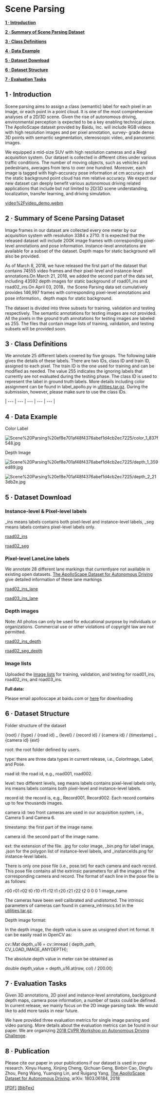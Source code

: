# Scene Parsing

[**1 · Introduction**](Scene%20Parsing%20ef8e701af48f4376abef1d4cb2ec7225.md) 

[**2 · Summary of Scene Parsing Dataset**](Scene%20Parsing%20ef8e701af48f4376abef1d4cb2ec7225.md) 

[**3 · Class Definitions**](Scene%20Parsing%20ef8e701af48f4376abef1d4cb2ec7225.md) 

[**4 · Data Example**](Scene%20Parsing%20ef8e701af48f4376abef1d4cb2ec7225.md) 

[**5 · Dataset Download**](Scene%20Parsing%20ef8e701af48f4376abef1d4cb2ec7225.md) 

[**6 · Dataset Structure**](Scene%20Parsing%20ef8e701af48f4376abef1d4cb2ec7225.md) 

[**7 · Evaluation Tasks**](Scene%20Parsing%20ef8e701af48f4376abef1d4cb2ec7225.md) 

## **1 · Introduction**

Scene parsing aims to assign a class (semantic) label for each pixel in an image, or each point in a point cloud. It is one of the most comprehensive analyses of a 2D/3D scene. Given the rise of autonomous driving, environmental perception is expected to be a key enabling technical piece. The ApolloScape dataset provided by Baidu, Inc. will include RGB videos with high resolution images and per pixel annotation, survey- grade dense 3D points with semantic segmentation, stereoscopic video, and panoramic images.

We equipped a mid-size SUV with high resolution cameras and a Riegl acquisition system. Our dataset is collected in different cities under various traffic conditions. The number of moving objects, such as vehicles and pedestrians, averages from tens to over one hundred. Moreover, each image is tagged with high-accuracy pose information at cm accuracy and the static background point cloud has mm relative accuracy. We expect our new dataset can deeply benefit various autonomous driving related applications that include but not limited to 2D/3D scene understanding, localization, transfer learning, and driving simulation.

[video%2Fvideo_demo.webm](http://ad-apolloscape.bj.bcebos.com/video%2Fvideo_demo.webm)

## **2 · Summary of Scene Parsing Dataset**

Image frames in our dataset are collected every one meter by our acquisition system with resolution 3384 x 2710. It is expected that the released dataset will include 200K image frames with corresponding pixel-level annotations and pose information. Instance-level annotations are available for a subset of the dataset. Depth maps for static background will also be provided.

As of March 8, 2018, we have released the first part of the dataset that contains 74555 video frames and their pixel-level and instance-level annotations.On March 21, 2018, we added the second part of the data set, including 43592 depth images for static background of road01_ins and road02_ins.On April 03, 2018，the Scene Parsing data set cumulatively provides 146,997 frames with corresponding pixel-level annotations and pose information，depth maps for static background.

The dataset is divided into three subsets for training, validation and testing respectively. The semantic annotations for testing images are not provided. All the pixels in the ground truth annotations for testing images are labeled as 255. The files that contain image lists of training, validation, and testing subsets will be provided soon.

## **3 · Class Definitions**

We annotate 25 different labels covered by five groups. The following table gives the details of these labels. There are two IDs, class ID and train ID, assigned to each pixel. The train ID is the one used for training and can be modified as needed. The value 255 indicates the ignoring labels that currently are not evaluated during the testing phase. The class ID is used to represent the label in ground truth labels. More details including color assignment can be found in label_apollo.py in [utilities.tar.gz](http://ad-apolloscape.bj.bcebos.com/public%2Futilities.tar.gz). During the submission, however, please make sure to use the class IDs.

| --- | --- | --- | --- | --- |

## **4 · Data Example**

Color Label

![Scene%20Parsing%20ef8e701af48f4376abef1d4cb2ec7225/color_1_837f548.jpg](Scene%20Parsing%20ef8e701af48f4376abef1d4cb2ec7225/color_1_837f548.jpg)

Depth Image

![Scene%20Parsing%20ef8e701af48f4376abef1d4cb2ec7225/depth_1_359ed89.jpg](Scene%20Parsing%20ef8e701af48f4376abef1d4cb2ec7225/depth_1_359ed89.jpg)

![Scene%20Parsing%20ef8e701af48f4376abef1d4cb2ec7225/depth_2_213db2e.jpg](Scene%20Parsing%20ef8e701af48f4376abef1d4cb2ec7225/depth_2_213db2e.jpg)

## **5 · Dataset Download**

### Instance-level & Pixel-level labels

_ins means labels contains both pixel-level and instance-level labels, _seg means labels contains pixel-level labels only.

[road02_ins](https://ad-apolloscape.cdn.bcebos.com/road02_ins.tar.gz) 

[road02_seg](https://ad-apolloscape.cdn.bcebos.com/road02_seg.tar.gz) 

### Pixel-level LaneLine labels

We annotate 28 different lane markings that currentlyare not available in existing open datasets. [The ApolloScape Dataset for Autonomous Driving](http://ad-apolloscape.bj.bcebos.com/public%2FApolloScape%20Dataset.pdf) give detailed information of these lane markings

[road02_ins_lane](https://ad-apolloscape.cdn.bcebos.com/road02_ins_lane.tar.gz)

[road03_ins_lane](https://ad-apolloscape.cdn.bcebos.com/road03_ins_lane.tar.gz)

### Depth images

Note: All photos can only be used for educational purpose by individuals or organizations. Commercial use or other violations of copyright law are not permitted.

[road02_ins_depth](https://ad-apolloscape.cdn.bcebos.com/road02_ins_depth.tar.gz)

[road02_seg_depth](https://ad-apolloscape.cdn.bcebos.com/road02_seg_depth.tar.gz)

### Image lists

Uploaded the [Image lists](http://ad-apolloscape.bj.bcebos.com/public%2Fimage_lists.tar.gz) for training, validation, and testing for road01_ins, road02_ins, and road03_ins.

**Full data:** 

Please email apolloscape at baidu.com or [here](mailto:apolloscape@baidu.com) for downloading

## **6 · Dataset Structure**

Folder structure of the dataset

{root} / {type} / {road id} _ {level} / {record id} / {camera id} / {timestamp} _ {camera id} {ext}

root: the root folder defined by users.

type: there are three data types in current release, i.e., ColorImage, Label, and Pose.

road id: the road id, e.g., road001, road002.

level: two different levels, seg means labels contains pixel-level labels only, ins means labels contains both pixel-level and instance-level labels.

record id: the record is, e.g., Record001, Record002. Each record contains up to few thousands images.

camera id: two front cameras are used in our acquisition system, i.e., Camera 5 and Camera 6.

timestamp: the first part of the image name.

camera id: the second part of the image name.

ext: the extension of the file. .jpg for color image, _bin.png for label image, .json for the polygon list of instance-level labels, and _instanceIds.png for instance-level labels.

There is only one pose file (i.e., pose.txt) for each camera and each record. This pose file contains all the extrinsic parameters for all the images of the corresponding camera and record. The format of each line in the pose file is as follows:

r00 r01 r02 t0 r10 r11 r12 t1 r20 r21 r22 t2 0 0 0 1 image_name

The cameras have been well calibrated and undistorted. The intrinsic parameters of cameras can found in camera_intrinsics.txt in the [utilities.tar.gz](http://ad-apolloscape.bj.bcebos.com/public%2Futilities.tar.gz).

Depth image format:

In the depth image, the depth value is save as unsigned short int format. It can be easily read in OpenCV as:

cv::Mat depth_u16 = cv::imread ( depth_path, CV_LOAD_IMAGE_ANYDEPTH);

The absolute depth value in meter can be obtained as

double depth_value = depth_u16.at(row, col) / 200.00;

## **7 · Evaluation Tasks**

Given 3D annotations, 2D pixel and instance-level annotations, background depth maps, camera pose information, a number of tasks could be defined. In current release, we mainly focus on the 2D image parsing task. We would like to add more tasks in near future.

We have provided three evaluation metrics for single image parsing and video parsing. More details about the evaluation metrics can be found in our paper. We are organizing [2018 CVPR Workshop on Autonomous Driving Challenge](https://arxiv.org/abs/1803.06184).

## 8 **· Publication**

Please cite our paper in your publications if our dataset is used in your research.
Xinyu Huang, Xinjing Cheng, Qichuan Geng, Binbin Cao, Dingfu Zhou, Peng Wang, Yuanqing Lin, and Ruigang Yang, [The ApolloScape Dataset for Autonomous Driving](https://arxiv.org/abs/1803.06184), arXiv: 1803.06184, 2018

[[PDF]](http://ad-apolloscape.bj.bcebos.com/public%2FApolloScape%20Dataset.pdf) [[BibTex]](http://ad-apolloscape.bj.bcebos.com/public%2FBibTex.txt)